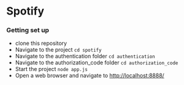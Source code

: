 # Spotify

### Getting set up
- clone this repository
- Navigate to the project `cd spotify`
- Navigate to the authentication folder `cd authentication`
- Navigate to the authorization_code folder `cd authorization_code`
- Start the project `node app.js`
- Open a web browser and navigate to [http://localhost:8888/](http://localhost:8888/)